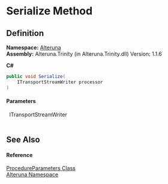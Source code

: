 # Serialize Method




## Definition
**Namespace:** <a href="N_Alteruna">Alteruna</a>  
**Assembly:** Alteruna.Trinity (in Alteruna.Trinity.dll) Version: 1.1.6

**C#**
``` C#
public void Serialize(
	ITransportStreamWriter processor
)
```



#### Parameters
<dl><dt>  ITransportStreamWriter</dt><dd> </dd></dl>

## See Also


#### Reference
<a href="T_Alteruna_ProcedureParameters">ProcedureParameters Class</a>  
<a href="N_Alteruna">Alteruna Namespace</a>  
